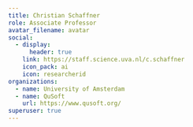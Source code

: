 ```yaml
---
title: Christian Schaffner
role: Associate Professor
avatar_filename: avatar
social:
  - display:
      header: true
    link: https://staff.science.uva.nl/c.schaffner
    icon_pack: ai
    icon: researcherid
organizations:
  - name: University of Amsterdam
  - name: QuSoft
    url: https://www.qusoft.org/
superuser: true
---
```

